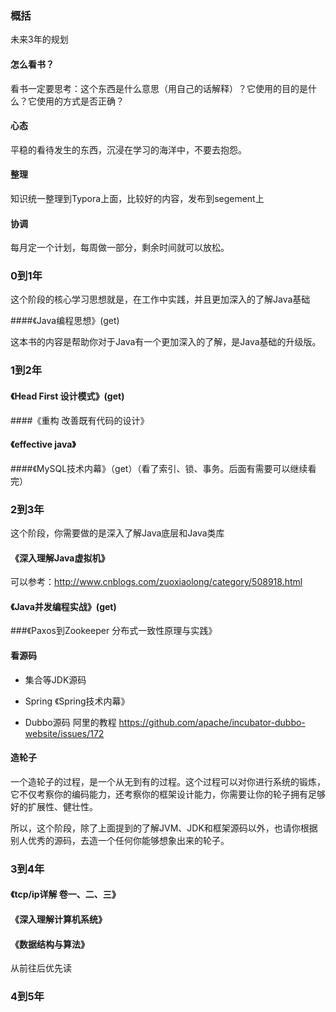 ### 概括

未来3年的规划

#### 怎么看书？

看书一定要思考：这个东西是什么意思（用自己的话解释）？它使用的目的是什么？它使用的方式是否正确？

#### 心态

平稳的看待发生的东西，沉浸在学习的海洋中，不要去抱怨。

#### 整理

知识统一整理到Typora上面，比较好的内容，发布到segement上

#### 协调

每月定一个计划，每周做一部分，剩余时间就可以放松。



### 0到1年

这个阶段的核心学习思想就是，在工作中实践，并且更加深入的了解Java基础

####《Java编程思想》(get)

这本书的内容是帮助你对于Java有一个更加深入的了解，是Java基础的升级版。





### 1到2年

#### 《Head First 设计模式》(get)

####《重构 改善既有代码的设计》

#### 《effective java》

####《MySQL技术内幕》（get）（看了索引、锁、事务。后面有需要可以继续看完）





### 2到3年

这个阶段，你需要做的是深入了解Java底层和Java类库

#### 《深入理解Java虚拟机》

可以参考：<http://www.cnblogs.com/zuoxiaolong/category/508918.html>

#### 《Java并发编程实战》(get)

###《Paxos到Zookeeper  分布式一致性原理与实践》

#### 看源码

- 集合等JDK源码

- Spring  《Spring技术内幕》
- Dubbo源码   阿里的教程 <https://github.com/apache/incubator-dubbo-website/issues/172>

#### 造轮子

一个造轮子的过程，是一个从无到有的过程。这个过程可以对你进行系统的锻炼，它不仅考察你的编码能力，还考察你的框架设计能力，你需要让你的轮子拥有足够好的扩展性、健壮性。

所以，这个阶段，除了上面提到的了解JVM、JDK和框架源码以外，也请你根据别人优秀的源码，去造一个任何你能够想象出来的轮子。





### 3到4年

#### 《tcp/ip详解 卷一、二、三》

#### 《深入理解计算机系统》

#### 《数据结构与算法》

从前往后优先读





### 4到5年

